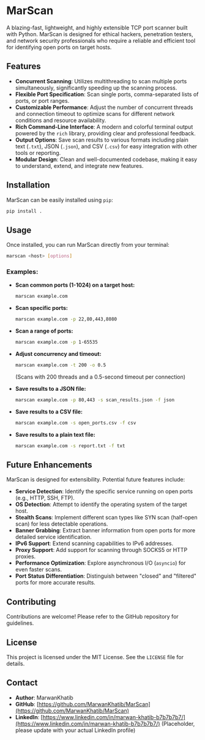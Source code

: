 # MarScan

A blazing-fast, lightweight, and highly extensible TCP port scanner built with Python. MarScan is designed for ethical hackers, penetration testers, and network security professionals who require a reliable and efficient tool for identifying open ports on target hosts.

## Features

- **Concurrent Scanning**: Utilizes multithreading to scan multiple ports simultaneously, significantly speeding up the scanning process.
- **Flexible Port Specification**: Scan single ports, comma-separated lists of ports, or port ranges.
- **Customizable Performance**: Adjust the number of concurrent threads and connection timeout to optimize scans for different network conditions and resource availability.
- **Rich Command-Line Interface**: A modern and colorful terminal output powered by the `rich` library, providing clear and professional feedback.
- **Output Options**: Save scan results to various formats including plain text (`.txt`), JSON (`.json`), and CSV (`.csv`) for easy integration with other tools or reporting.
- **Modular Design**: Clean and well-documented codebase, making it easy to understand, extend, and integrate new features.

## Installation

MarScan can be easily installed using `pip`:

```bash
pip install .
```

## Usage

Once installed, you can run MarScan directly from your terminal:

```bash
marscan <host> [options]
```

### Examples:

- **Scan common ports (1-1024) on a target host:**

  ```bash
  marscan example.com
  ```

- **Scan specific ports:**

  ```bash
  marscan example.com -p 22,80,443,8080
  ```

- **Scan a range of ports:**

  ```bash
  marscan example.com -p 1-65535
  ```

- **Adjust concurrency and timeout:**

  ```bash
  marscan example.com -t 200 -o 0.5
  ```

  (Scans with 200 threads and a 0.5-second timeout per connection)

- **Save results to a JSON file:**

  ```bash
  marscan example.com -p 80,443 -s scan_results.json -f json
  ```

- **Save results to a CSV file:**

  ```bash
  marscan example.com -s open_ports.csv -f csv
  ```

- **Save results to a plain text file:**
  ```bash
  marscan example.com -s report.txt -f txt
  ```

## Future Enhancements

MarScan is designed for extensibility. Potential future features include:

- **Service Detection**: Identify the specific service running on open ports (e.g., HTTP, SSH, FTP).
- **OS Detection**: Attempt to identify the operating system of the target host.
- **Stealth Scans**: Implement different scan types like SYN scan (half-open scan) for less detectable operations.
- **Banner Grabbing**: Extract banner information from open ports for more detailed service identification.
- **IPv6 Support**: Extend scanning capabilities to IPv6 addresses.
- **Proxy Support**: Add support for scanning through SOCKS5 or HTTP proxies.
- **Performance Optimization**: Explore asynchronous I/O (`asyncio`) for even faster scans.
- **Port Status Differentiation**: Distinguish between "closed" and "filtered" ports for more accurate results.

## Contributing

Contributions are welcome! Please refer to the GitHub repository for guidelines.

## License

This project is licensed under the MIT License. See the `LICENSE` file for details.

## Contact

- **Author**: MarwanKhatib
- **GitHub**: [https://github.com/MarwanKhatib/MarScan](https://github.com/MarwanKhatib/MarScan)
- **LinkedIn**: [https://www.linkedin.com/in/marwan-khatib-b7b7b7b7/](https://www.linkedin.com/in/marwan-khatib-b7b7b7b7/) (Placeholder, please update with your actual LinkedIn profile)
